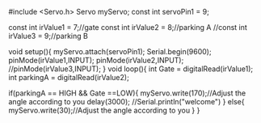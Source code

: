 #include <Servo.h>
Servo myServo;
const int servoPin1 = 9;

const int irValue1 = 7;//gate 
const int irValue2 = 8;//parking A
//const int irValue3 = 9;//parking B

void setup(){
  myServo.attach(servoPin1);
  Serial.begin(9600);
  pinMode(irValue1,INPUT);
  pinMode(irValue2,INPUT);
  //pinMode(irValue3,INPUT);
}
void loop(){
  int Gate = digitalRead(irValue1);
  int parkingA = digitalRead(irValue2);

  if(parkingA == HIGH && Gate ==LOW){
    myServo.write(170);//Adjust the angle according to you 
    delay(3000);
    //Serial.println("welcome")
  }
  else{
    myServo.write(30);//Adjust the angle according to you 
  }
}

  

